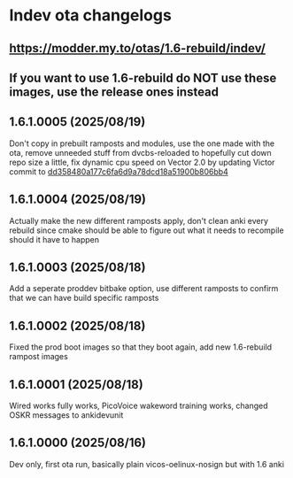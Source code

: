 # Indev ota changelogs
## https://modder.my.to/otas/1.6-rebuild/indev/
## If you want to use 1.6-rebuild do NOT use these images, use the release ones instead

## 1.6.1.0005 (2025/08/19)
Don't copy in prebuilt ramposts and modules, use the one made with the ota, remove unneeded stuff from dvcbs-reloaded to hopefully cut down repo size a little, fix dynamic cpu speed on Vector 2.0 by updating Victor commit to [dd358480a177c6fa6d9a78dcd18a51900b806bb4](https://github.com/Switch-modder/victor-1.6-rebuild/commit/dd358480a177c6fa6d9a78dcd18a51900b806bb4)

## 1.6.1.0004 (2025/08/19)
Actually make the new different ramposts apply, don't clean anki every rebuild since cmake should be able to figure out what it needs to recompile should it have to happen

## 1.6.1.0003 (2025/08/18)
Add a seperate proddev bitbake option, use different ramposts to confirm that we can have build specific ramposts

## 1.6.1.0002 (2025/08/18)
Fixed the prod boot images so that they boot again, add new 1.6-rebuild rampost images

## 1.6.1.0001 (2025/08/18)
Wired works fully works, PicoVoice wakeword training works, changed OSKR messages to ankidevunit

## 1.6.1.0000 (2025/08/16)
Dev only, first ota run, basically plain vicos-oelinux-nosign but with 1.6 anki